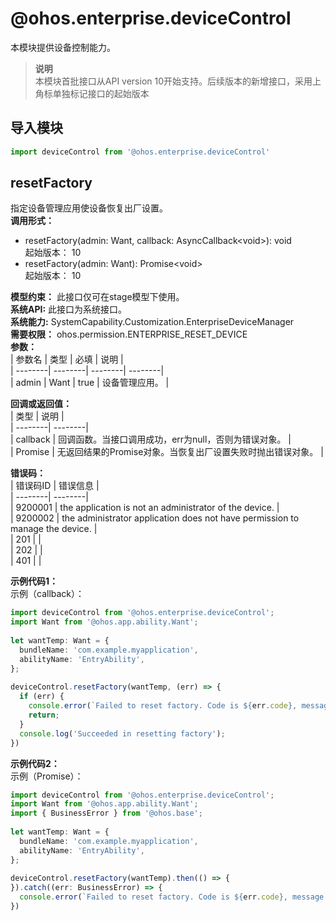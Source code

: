 # @ohos.enterprise.deviceControl    
本模块提供设备控制能力。  
> **说明**   
>本模块首批接口从API version 10开始支持。后续版本的新增接口，采用上角标单独标记接口的起始版本  
  
## 导入模块  
  
```js    
import deviceControl from '@ohos.enterprise.deviceControl'    
```  
    
## resetFactory    
指定设备管理应用使设备恢复出厂设置。  
 **调用形式：**     
    
- resetFactory(admin: Want, callback: AsyncCallback\<void>): void    
起始版本： 10    
- resetFactory(admin: Want): Promise\<void>    
起始版本： 10  
  
 **模型约束：** 此接口仅可在stage模型下使用。  
 **系统API:**  此接口为系统接口。  
 **系统能力:**  SystemCapability.Customization.EnterpriseDeviceManager  
 **需要权限：** ohos.permission.ENTERPRISE_RESET_DEVICE    
 **参数：**     
| 参数名 | 类型 | 必填 | 说明 |  
| --------| --------| --------| --------|  
| admin | Want | true | 设备管理应用。  |  
    
 **回调或返回值：**     
| 类型 | 说明 |  
| --------| --------|  
| callback | 回调函数。当接口调用成功，err为null，否则为错误对象。 |  
| Promise<void> | 无返回结果的Promise对象。当恢复出厂设置失败时抛出错误对象。 |  
    
    
 **错误码：**     
| 错误码ID | 错误信息 |  
| --------| --------|  
| 9200001 | the application is not an administrator of the device. |  
| 9200002 | the administrator application does not have permission to manage the device. |  
| 201 |  |  
| 202 |  |  
| 401 |  |  
    
 **示例代码1：**   
示例（callback）：  
```ts    
import deviceControl from '@ohos.enterprise.deviceControl';  
import Want from '@ohos.app.ability.Want';  
  
let wantTemp: Want = {  
  bundleName: 'com.example.myapplication',  
  abilityName: 'EntryAbility',  
};  
  
deviceControl.resetFactory(wantTemp, (err) => {  
  if (err) {  
    console.error(`Failed to reset factory. Code is ${err.code}, message is ${err.message}`);  
    return;  
  }  
  console.log('Succeeded in resetting factory');  
})    
```    
  
    
 **示例代码2：**   
示例（Promise）：  
  
```ts    
import deviceControl from '@ohos.enterprise.deviceControl';  
import Want from '@ohos.app.ability.Want';  
import { BusinessError } from '@ohos.base';  
  
let wantTemp: Want = {  
  bundleName: 'com.example.myapplication',  
  abilityName: 'EntryAbility',  
};  
  
deviceControl.resetFactory(wantTemp).then(() => {  
}).catch((err: BusinessError) => {  
  console.error(`Failed to reset factory. Code is ${err.code}, message is ${err.message}`);  
})  
    
```    
  
